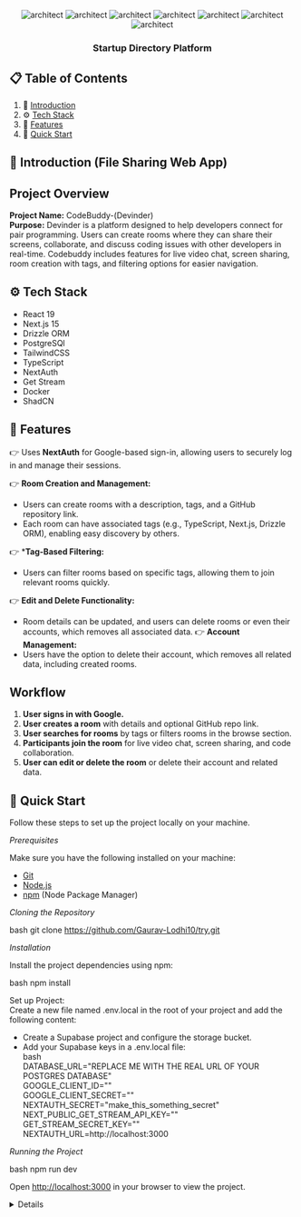 <div align="center">
  <br />
  <img src="https://github.com/Gaurav-Lodhi10/try/blob/master/public/main.png" alt="architect">   
  <img src="https://github.com/Gaurav-Lodhi10/try/blob/master/public/auth.png" alt="architect">
  <img src="https://github.com/Gaurav-Lodhi10/try/blob/master/public/room.png" alt="architect">
  <img src="https://github.com/Gaurav-Lodhi10/try/blob/master/public/real.png" alt="architect">
  <img src="https://github.com/Gaurav-Lodhi10/try/blob/master/public/tag.png" alt="architect">
  <img src="https://github.com/Gaurav-Lodhi10/try/blob/master/public/edit.png" alt="architect">
  <img src="https://github.com/Gaurav-Lodhi10/try/blob/master/public/account.png" alt="architect">
  <br />
<h3 align="center">Startup Directory Platform</h3>

  
</div>

## 📋 <a name="table">Table of Contents</a>

1. 🤖 [Introduction](#introduction)
2. ⚙ [Tech Stack](#tech-stack)
3. 🔋 [Features](#features)
4. 🤸 [Quick Start](#quick-start)

## <a name="introduction">🤖 Introduction (File Sharing Web App)</a>

## Project Overview

**Project Name:** CodeBuddy-(Devinder)  
**Purpose:** Devinder is a platform designed to help developers connect for pair programming. Users can create rooms where they can share their screens, collaborate, and discuss coding issues with other developers in real-time. Codebuddy includes features for live video chat, screen sharing, room creation with tags, and filtering options for easier navigation.

## <a name="tech-stack">⚙ Tech Stack</a>

- React 19
- Next.js 15
- Drizzle ORM
- PostgreSQl
- TailwindCSS
- TypeScript
- NextAuth
- Get Stream
- Docker
- ShadCN

## <a name="features">🔋 Features</a>

👉 Uses **NextAuth** for Google-based sign-in, allowing users to securely log in and manage their sessions.

👉 **Room Creation and Management:**  
   - Users can create rooms with a description, tags, and a GitHub repository link.  
   - Each room can have associated tags (e.g., TypeScript, Next.js, Drizzle ORM), enabling   easy discovery by others.

👉 ***Tag-Based Filtering:**  
   - Users can filter rooms based on specific tags, allowing them to join relevant rooms quickly.

👉 **Edit and Delete Functionality:**  
   - Room details can be updated, and users can delete rooms or even their accounts, which removes all associated data.
👉  **Account Management:**  
   - Users have the option to delete their account, which removes all related data, including created rooms.

## Workflow

1. **User signs in with Google.**
2. **User creates a room** with details and optional GitHub repo link.
3. **User searches for rooms** by tags or filters rooms in the browse section.
4. **Participants join the room** for live video chat, screen sharing, and code collaboration.
5. **User can edit or delete the room** or delete their account and related data.
## <a name="quick-start">🤸 Quick Start</a>

Follow these steps to set up the project locally on your machine.

*Prerequisites*

Make sure you have the following installed on your machine:

- [Git](https://git-scm.com/)
- [Node.js](https://nodejs.org/en)
- [npm](https://www.npmjs.com/) (Node Package Manager)

*Cloning the Repository*

bash
git clone https://github.com/Gaurav-Lodhi10/try.git

*Installation*

Install the project dependencies using npm:

bash
npm install



Set up Project:</br>
Create a new file named .env.local in the root of your project and add the following content:</br>
   - Create a Supabase project and configure the storage bucket.</br>
   - Add your Supabase keys in a .env.local file:</br>
     bash</br>
     DATABASE_URL="REPLACE ME WITH THE REAL URL OF YOUR POSTGRES DATABASE"</br>
     GOOGLE_CLIENT_ID=""</br>
     GOOGLE_CLIENT_SECRET=""</br>
     NEXTAUTH_SECRET="make_this_something_secret"</br>
     NEXT_PUBLIC_GET_STREAM_API_KEY=""</br>
     GET_STREAM_SECRET_KEY=""</br>
     NEXTAUTH_URL=http://localhost:3000</br>

*Running the Project*

bash
npm run dev


Open [http://localhost:3000](http://localhost:5000) in your browser to view the project.



<details>


css
@import url("https://fonts.googleapis.com/css2?family=Work+Sans:ital,wght@0,100..900;1,100..900&display=swap");

@tailwind base;
@tailwind components;
@tailwind utilities;

@layer base {
    :root {
        --radius: 0.5rem;
    }
}

@layer utilities {
    .flex-between {
        @apply flex justify-between items-center;
    }

    .text-30-extrabold {
        @apply text-[30px] font-extrabold text-white;
    }

    .text-30-bold {
        @apply text-[30px] font-bold text-black;
    }

    .text-30-semibold {
        @apply font-semibold text-[30px] text-black;
    }

    .text-26-semibold {
        @apply font-semibold text-[26px] text-black;
    }

    .text-24-black {
        @apply text-[24px] font-black text-black;
    }

    .text-20-medium {
        @apply font-medium text-[20px] text-black;
    }

    .text-16-medium {
        @apply font-medium text-[16px] text-black;
    }

    .text-14-normal {
        @apply font-normal text-sm text-white-100/80;
    }

    .pink_container {
        @apply w-full bg-primary min-h-[530px] pattern flex justify-center items-center flex-col py-10 px-6;
    }

    .tag {
        @apply bg-secondary px-6 py-3 font-work-sans font-bold rounded-sm uppercase relative tag-tri;
    }

    .heading {
        @apply uppercase bg-black px-6 py-3 font-work-sans font-extrabold text-white sm:text-[54px] sm:leading-[64px] text-[36px] leading-[46px] max-w-5xl text-center my-5;
    }

    .sub-heading {
        @apply font-medium text-[20px] text-white max-w-2xl text-center break-words;
    }

    .section_container {
        @apply px-6 py-10 max-w-7xl mx-auto;
    }

    .card_grid {
        @apply grid md:grid-cols-3 sm:grid-cols-2 gap-5;
    }

    .card_grid-sm {
        @apply grid sm:grid-cols-2 gap-5;
    }

    .no-result {
        @apply text-black-100 text-sm font-normal;
    }

    /* profile */
    .profile_container {
        @apply w-full pb-10 pt-20 px-6 max-w-7xl mx-auto lg:flex-row flex-col flex gap-10;
    }

    .profile_card {
        @apply w-80 px-6 pb-6 pt-20 flex flex-col justify-center items-center bg-primary border-[5px] border-black shadow-100 rounded-[30px] relative z-0 h-fit max-lg:w-full;
    }

    .profile_title {
        @apply w-11/12 bg-white border-[5px] border-black rounded-[20px] px-5 py-3 absolute -top-9 after:absolute after:content-[''] after:-top-1 after:right-0 after:-skew-y-6 after:bg-black after:-z-[1] after:rounded-[20px] after:w-full after:h-[60px] before:absolute before:content-[''] before:-bottom-1 before:left-0  before:-skew-y-6 before:w-full before:h-[60px] before:bg-black  before:-z-[1] before:rounded-[20px] shadow-100;
    }

    .profile_image {
        @apply rounded-full object-cover border-[3px] border-black;
    }

    /* idea details */
    .divider {
        @apply border-dotted bg-zinc-400 max-w-4xl my-10 mx-auto;
    }

    .view_skeleton {
        @apply bg-zinc-400 h-10 w-24 rounded-lg fixed bottom-3 right-3;
    }

    /* navbar */
    .avatar {
        @apply p-0 focus-visible:ring-0 bg-none rounded-full drop-shadow-md !important;
    }

    .dropdown-menu {
        @apply w-56 border-[5px] border-black bg-white p-5 rounded-2xl !important;
    }

    .login {
        @apply border-[5px] py-4 border-black bg-white text-black relative shadow-100 font-work-sans font-medium hover:shadow-none transition-all duration-500 !important;
    }

    /* searchform */
    .search-form {
        @apply max-w-3xl w-full min-h-[80px] bg-white border-[5px] border-black rounded-[80px] text-[24px] mt-8 px-5 flex flex-row items-center gap-5;
    }

    .search-input {
        @apply flex-1 font-bold placeholder:font-semibold placeholder:text-black-100 w-full h-auto outline-none;
    }

    .search-btn {
        @apply size-[50px] rounded-full bg-black flex justify-center items-center !important;
    }

    /* startupcard */
    .startup-card {
        @apply bg-white border-[5px] border-black py-6 px-5 rounded-[22px] shadow-200 hover:border-primary transition-all duration-500 hover:shadow-300 hover:bg-primary-100;
    }

    .startup-card_date {
        @apply font-medium text-[16px] bg-primary-100 px-4 py-2 rounded-full group-hover:bg-white-100;
    }

    .startup-card_desc {
        @apply font-normal text-[16px] line-clamp-2 my-3 text-black-100 break-all;
    }

    .startup-card_img {
        @apply w-full h-[164px] rounded-[10px] object-cover;
    }

    .startup-card_btn {
        @apply rounded-full bg-black-200 font-medium text-[16px] text-white px-5 py-3 !important;
    }

    .startup-card_skeleton {
        @apply w-full h-96 rounded-[22px] bg-zinc-400;
    }

    /* startupform */
    .startup-form {
        @apply max-w-2xl mx-auto bg-white my-10 space-y-8 px-6;
    }

    .startup-form_label {
        @apply font-bold text-[18px] text-black uppercase;
    }

    .startup-form_input {
        @apply border-[3px] border-black px-5 py-7 text-[18px] text-black font-semibold rounded-full mt-3 placeholder:text-black-300 !important;
    }

    .startup-form_textarea {
        @apply border-[3px] border-black p-5 text-[18px] text-black font-semibold rounded-[20px] mt-3 placeholder:text-black-300 !important;
    }

    .startup-form_error {
        @apply text-red-500 mt-2 ml-5;
    }

    .startup-form_editor {
        @apply mt-3 border-[3px] border-black text-[18px] text-black font-semibold placeholder:text-black-300 !important;
    }

    .startup-form_btn {
        @apply bg-primary border-[4px] border-black rounded-full p-5 min-h-[70px] w-full font-bold text-[18px] !important;
    }

    /* view */
    .view-container {
        @apply flex justify-end items-center mt-5 fixed bottom-3 right-3;
    }

    .view-text {
        @apply font-medium text-[16px] bg-primary-100 px-4 py-2 rounded-lg capitalize;
    }

    .category-tag {
        @apply font-medium text-[16px] bg-primary-100 px-4 py-2 rounded-full;
    }

    .pattern {
        background-image: linear-gradient(
                to right,
                transparent 49.5%,
                rgba(251, 232, 67, 0.2) 49.5%,
                rgba(251, 232, 67, 0.6) 50.5%,
                transparent 50.5%
        );
        background-size: 5% 100%;
        background-position: center;
        background-repeat: repeat-x;
    }

    .tag-tri {
        @apply before:content-[''] before:absolute before:top-2 before:left-2 before:border-t-[10px] before:border-t-black before:border-r-[10px] before:border-r-transparent after:content-[''] after:absolute after:bottom-2 after:right-2 after:border-b-[10px] after:border-b-black after:border-l-[10px] after:border-l-transparent;
    }

</detail>
